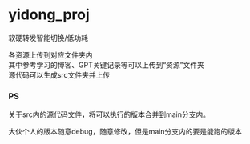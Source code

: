 # yidong_proj
软硬转发智能切换/低功耗

各资源上传到对应文件夹内  
其中参考学习的博客、GPT关键记录等可以上传到“资源”文件夹  
源代码可以生成src文件夹并上传  

### PS

关于src内的源代码文件，将可以执行的版本合并到main分支内。  

大伙个人的版本随意debug，随意修改，但是main分支内的要是能跑的版本  
